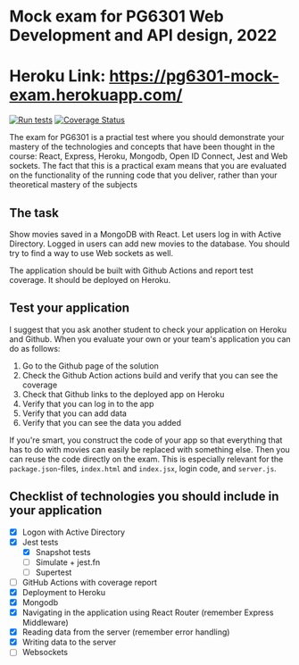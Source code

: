 Mock exam for PG6301 Web Development and API design, 2022
=========================================================
Heroku Link:  https://pg6301-mock-exam.herokuapp.com/
=========================================================

[![Run tests](https://github.com/a-baade/pg6301-mock-exam/actions/workflows/verify.yaml/badge.svg)](https://github.com/a-baade/pg6301-mock-exam/actions/workflows/verify.yaml)
[![Coverage Status](https://coveralls.io/repos/github/a-baade/pg6301-mock-exam/badge.svg?branch=master)](https://coveralls.io/github/a-baade/pg6301-mock-exam?branch=master)

The exam for PG6301 is a practial test where you should demonstrate your mastery of the technologies and concepts that have been thought in the course: React, Express, Heroku, Mongodb, Open ID Connect, Jest and Web sockets. The fact that this is a practical exam means that you are evaluated on the functionality of the running code that you deliver, rather than your theoretical mastery of the subjects

## The task

Show movies saved in a MongoDB with React. Let users log in with Active Directory. Logged in users can add new movies to the database. You should try to find a way to use Web sockets as well.

The application should be built with Github Actions and report test coverage. It should be deployed on Heroku.

## Test your application

I suggest that you ask another student to check your application on Heroku and Github. When you evaluate your own or your team's application you can do as follows:

1. Go to the Github page of the solution
2. Check the Github Action actions build and verify that you can see the coverage
3. Check that Github links to the deployed app on Heroku
4. Verify that you can log in to the app
5. Verify that you can add data
6. Verify that you can see the data you added

If you're smart, you construct the code of your app so that everything that has to do with movies can easily be replaced with something else. Then you can reuse the code directly on the exam. This is especially relevant for the `package.json`-files, `index.html` and `index.jsx`, login code, and `server.js`.

## Checklist of technologies you should include in your application

* [x] Logon with Active Directory
* [x] Jest tests
    * [x] Snapshot tests
    * [ ] Simulate + jest.fn
    * [ ] Supertest
* [ ] GitHub Actions with coverage report
* [x] Deployment to Heroku
* [x] Mongodb
* [x] Navigating in the application using React Router (remember Express Middleware)
* [x] Reading data from the server (remember error handling)
* [x] Writing data to the server
* [ ] Websockets
